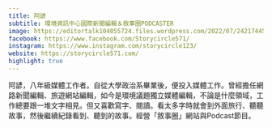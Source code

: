 ```yaml
---
title: 阿諺
subtitle: 環境資訊中心國際新聞編輯＆敘事圈PODCASTER
image: https://editortalk104055724.files.wordpress.com/2022/07/242174456_4496472523744398_7219232016287840477_n.jpg?w=300
facebook: https://www.facebook.com/Storycircle571/
instagram: https://www.instagram.com/storycircle123/
website: https://storycircle571.com/
highlight: true
---
```

阿諺，八年級媒體工作者。自從大學政治系畢業後，便投入媒體工作。曾經擔任網路新聞編輯、旅遊網站編輯，如今是環境議題獨立媒體編輯，不論是什麼領域，工作總要跟一堆文字相見。但又喜歡寫字、閱讀。看太多字時就會到外面旅行、聽聽故事，然後繼續紀錄看到、聽到的故事。經營「敘事圈」網站與Podcast節目。